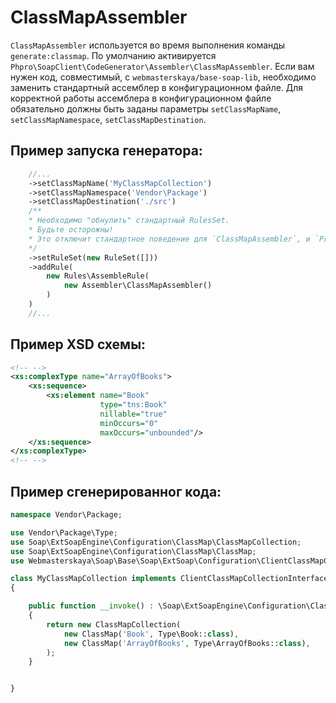 # ClassMapAssembler

`ClassMapAssembler` используется во время выполнения команды `generate:classmap`. 
По умолчанию активируется `Phpro\SoapClient\CodeGenerator\Assembler\ClassMapAssembler`.
Если вам нужен код, совместимый, с `webmasterskaya/base-soap-lib`, необходимо заменить стандартный ассемблер в конфигурационном файле.
Для корректной работы ассемблера в конфигурационном файле обязательно должны быть заданы параметры `setClassMapName`, `setClassMapNamespace`, `setClassMapDestination`. 


## Пример запуска генератора:
```php
    //...
    ->setClassMapName('MyClassMapCollection')
    ->setClassMapNamespace('Vendor\Package')
    ->setClassMapDestination('./src')
    /**
    * Необходимо "обнулить" стандартный RulesSet.
    * Будьте осторожны! 
    * Это отключит стандартное поведение для `ClassMapAssembler`, и `PropertyAssembler` 
    */
    ->setRuleSet(new RuleSet([])) 
    ->addRule(
        new Rules\AssembleRule(
            new Assembler\ClassMapAssembler()
        )
    )
    //...
```

## Пример XSD схемы:
```xml
<!-- -->
<xs:complexType name="ArrayOfBooks">
    <xs:sequence>
        <xs:element name="Book"
                    type="tns:Book"
                    nillable="true"
                    minOccurs="0"
                    maxOccurs="unbounded"/>
    </xs:sequence>
</xs:complexType>
<!-- -->
```

## Пример сгенерированног кода:
```php
namespace Vendor\Package;

use Vendor\Package\Type;
use Soap\ExtSoapEngine\Configuration\ClassMap\ClassMapCollection;
use Soap\ExtSoapEngine\Configuration\ClassMap\ClassMap;
use Webmasterskaya\Soap\Base\Soap\ExtSoap\Configuration\ClientClassMapCollectionInterface;

class MyClassMapCollection implements ClientClassMapCollectionInterface
{

    public function __invoke() : \Soap\ExtSoapEngine\Configuration\ClassMap\ClassMapCollection
    {
        return new ClassMapCollection(
            new ClassMap('Book', Type\Book::class),
            new ClassMap('ArrayOfBooks', Type\ArrayOfBooks::class),
        );
    }


}
```